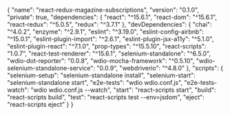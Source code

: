 {
  "name": "react-redux-magazine-subscriptions",
  "version": "0.1.0",
  "private": true,
  "dependencies": {
    "react": "^15.6.1",
    "react-dom": "^15.6.1",
    "react-redux": "^5.0.5",
    "redux": "^3.7.1"
  },
  "devDependencies": {
    "chai": "^4.0.2",
    "enzyme": "^2.9.1",
    "eslint": "^3.19.0",
    "eslint-config-airbnb": "^15.0.1",
    "eslint-plugin-import": "^2.6.1",
    "eslint-plugin-jsx-a11y": "^5.1.0",
    "eslint-plugin-react": "^7.1.0",
    "prop-types": "^15.5.10",
    "react-scripts": "1.0.7",
    "react-test-renderer": "^15.6.1",
    "selenium-standalone": "^6.5.0",
    "wdio-dot-reporter": "0.0.8",
    "wdio-mocha-framework": "^0.5.10",
    "wdio-selenium-standalone-service": "0.0.9",
    "webdriverio": "^4.8.0"
  },
  "scripts": {
    "selenium-setup": "selenium-standalone install",
    "selenium-start": "selenium-standalone start",
    "e2e-tests": "wdio wdio.conf.js",
    "e2e-tests-watch": "wdio wdio.conf.js --watch",
    "start": "react-scripts start",
    "build": "react-scripts build",
    "test": "react-scripts test --env=jsdom",
    "eject": "react-scripts eject"
  }
}

